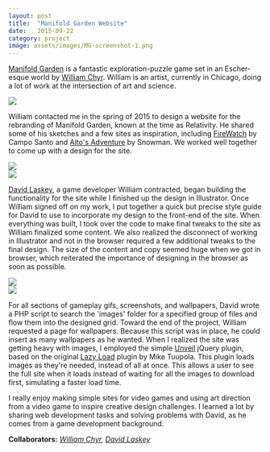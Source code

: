 ```yaml
---
layout: post
title:  "Manifold Garden Website"
date:   2015-09-22
category: project
image: assets/images/MG-screenshot-1.png
---
```


[Manifold Garden](http://manifold.garden) is a fantastic exploration-puzzle game set in an Escher-esque world  by [William Chyr](http://williamchyr.com). William is an artist, currently in Chicago, doing a lot of work at the intersection of art and science. 

<img src="{{ site.baseurl }}/assets/images/MG-screenshot-1.png" class="img-responsive">

William contacted me in the spring of 2015 to design a website for the rebranding of Manifold Garden, known at the time as Relativity. He shared some of his sketches and a few sites as inspiration, including [FireWatch](http://firewatchgame.com) by Campo Santo and [Alto's Adventure](http://altosadventure.com) by Snowman. We worked well together to come up with a design for the site.

<div class="row">
<div class="col-sm-6 col-md-6 col-lg-6">
<img src="{{ site.baseurl }}/assets/images/MG-Layout-1.jpg" class="img-responsive">
</div>

<div class="col-sm-6 col-md-6 col-lg-6">
<img src="{{ site.baseurl }}/assets/images/MG-Layout-2.jpg" class="img-responsive">
</div>
</div>

[David Laskey](http://twitter.com/david_laskey), a game developer William contracted, began building the functionality for the site while I finished up the design in Illustrator. Once William signed off on my work, I put together a quick but precise style guide for David to use to incorporate my design to the front-end of the site. When everything was built, I took over the code to make final tweaks to the site as William finalized some content. We also realized the disconnect of working in Illustrator and not in the browser required a few additional tweaks to the final design. The size of the content and copy seemed huge when we got in browser, which reiterated the importance of designing in the browser as soon as possible. 

<div class="row">
<div class="col-sm-6 col-md-6 col-lg-6">
<img src="{{ site.baseurl }}/assets/images/MG-Layout-3.jpg" class="img-responsive">
</div>

<div class="col-sm-6 col-md-6 col-lg-6">
<img src="{{ site.baseurl }}/assets/images/MG-Layout-4.jpg" class="img-responsive">
</div>
</div>

For all sections of gameplay gifs, screenshots, and wallpapers, David wrote a PHP script to search the 'images' folder for a specified group of files and flow them into the designed grid. Toward the end of the project, William requested a page for wallpapers. Because this script was in place, he could insert as many wallpapers as he wanted. When I realized the site was getting heavy with images, I employed the simple [Unveil](http://luis-almeida.github.io/unveil/) jQuery plugin, based on the original [Lazy Load](http://www.appelsiini.net/projects/lazyload) plugin by Mike Tuupola. This plugin loads images as they're needed, instead of all at once. This allows a user to see the full site when it loads instead of waiting for all the images to download first, simulating a faster load time. 

I really enjoy making simple sites for video games and using art direction from a video game to inspire creative design challenges. I learned a lot by sharing web development tasks and solving problems with David, as he comes from a game development background.

**Collaborators:** *[William Chyr](http://williamchyr.com), [David Laskey](http://twitter.com/david_laskey)*